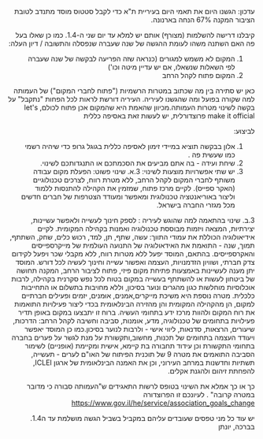 <div dir="rtl">

עדכון: הגשנו היום את תאמי היום בעיריית ת"א כדי לקבל סטטוס מוסד מתנדב לטובת הציבור המקנה 67% הנחה בארנונה.  

קיבלנו דרישה להשלמות (מצורף) אותם יש למלא עד יום שני ה-1.4. 
כמו כן שאלו בעל פה האם השתנה משהו לעומת ההגשה של שנה שעברה שנפסלה והתשובה / דיון העלה:

1. המקום לא משמש למגורים (כנראה שזה הפריעה לבקשה של שנה שעברה לפי השאלות שנשאלו, אם יש עדיין מיטה וכו')
2. המקום פתוח לקהל הרחב

כאן יש סתירה בין מה שכתוב במטרות הרשמיות ("פתוח לחברי המקום") של העמותה למה שקורה בפועל ומה שהגשנו לעיריה. 
העיריה דורשת לראות לכל הפחות "נתקבל" על בקשה לשינוי מטרות העמותה.מכיוון שהאמת היא שהמקום אכן פתוח לכולם, let's make it official
פרוצדורלית, יש לעשות זאת באסיפה כללית

לביצוע:
1.  אלון בבקשה תוציא במיידי זימון לאסיפה כללית בגוגל גרופ כדי שיהיה רשמי כמו שעשית פה . 
2. שיחת ועידה -  בה אתם מביעים את הסכמתכם או התנגדותכם לשינוי.
3. יש שתי אפשרויות מוצעות לשינוי:
3.א. שינוי פשוט:
הפעלת מקום עבודה משותף לחברי המקום לקהל הרחב, ללא מטרת רווח, לצרכים טכנולוגיים (האקר ספייס). לקיים מרכז פתוח, שמזמין את הקהילה להתנסות ללמוד וליצור באוריאנטציה טכנולוגית ומאפשר ומעודד הצטרפות של חברים חדשים מכל מגזרי החברה בישראל.

 3.ב. שינוי בהתאמה למה שהוגש לעיריה :
לספק חינוך לעשייה ולאפשר עשיינות, יצירתיות, המצאה ויזמות מבוססת טכנולוגיה ואמנות בקהילה המקומית. לקיים אידיאולוגיה הכוללת את עמודי התווך: עשה, שתף, תן, למד, רכוש כלים, שחק, השתתף, תמוך, שנה - התואמת את האידאולוגיה של התנועה העולמית של מייקרספייסים והאקרספייסים. בהתאם, המוסד יפעל ללא מטרות רווח, ללא מקבלי שכר ויפעל לקידום צדק חברתי, ושוויון הזדמנויות, העצמה ואפשור עשייה וחינוך לעשיה לכל דורש. המוסד יתן מענה לעשיינות באמצעות פתיחת מקום פיזי, פתוח לציבור הרחב, המקנה תחושה של ביטחון לעשות או להשתתף בעשייה במקום בטוח לכל נפש סקרנית בקהילה, לרבות אוכלוסיות מוחלשות כגון מהגרים ונוער בסיכון, וללא מחויבות בתשלום או התחייבות כלכלית. מטרה נוספת היא משיכת מייקרים,אמנים, אוּמנים,  יזמים ופעילים חברתיים למקום, הן מהקהילה המקומית והן מהזירה הבינלאומית בכדי ליצור פעילויות התואמות את רוח המקום ולהוות מרכז ידע בתחומי העשיה. ברוח זו יתבצעו במקום באופן תדיר פעילויות בתחומים של טכנולוגיה, מדע, אומנות, סביבה וחשיבה לקהל הרחב: הדרכות, שיעורים, הרצאות, סדנאות, ליווי אישי - ולרבות לנוער בסיכון.כמו כן המוסד יאפשר ויעודד העצמה בתחומים של תכנות, מחשוב,ותקשורת על מנת לגשר על פערים בחברה בתחומי התקשורת וכן עידוד תחבורה בת קיימא, אישית ומקיימת (אופניים) לשימור הסביבה התואמים את מטרה 9 של תוכנית הפיתוח של האו"ם לערים - תעשייה, תשתיות וחדשנות במרחב העירוני, וכן את האמנה הבינלאומית של ארגון ICLEI, להפחתת זיהום  ולהגנת אקלים. 

כך או כך אמלא את השינוי בטופס לרשות התאגידים ש"העמותה סבורה כי מדובר במטרה קרובה" . 
לעיונכם זו הפרוצדורה https://www.gov.il/he/service/association_goals_change




יש עוד כל מני טפסים שעובדים עליהם במקביל בשביל הגשה מושלמת עד ה1.4.
בברכה, 
יונתן
